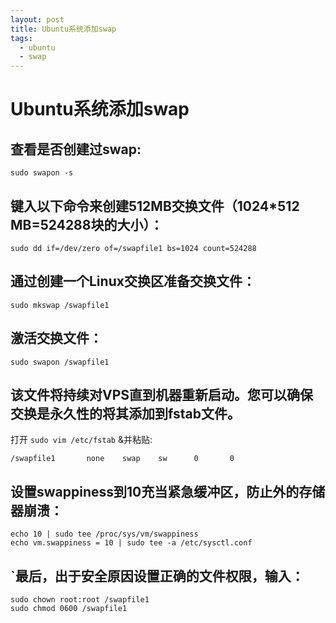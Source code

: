 ```yaml
---
layout: post 
title: Ubuntu系统添加swap
tags:
  - ubuntu
  - swap  
---
```


 # Ubuntu系统添加swap

## 查看是否创建过swap:

    sudo swapon -s

##  键入以下命令来创建512MB交换文件（1024*512 MB=524288块的大小）：
 
    sudo dd if=/dev/zero of=/swapfile1 bs=1024 count=524288
    
## 通过创建一个Linux交换区准备交换文件：

    sudo mkswap /swapfile1
        
## 激活交换文件：

    sudo swapon /swapfile1
    

## 该文件将持续对VPS直到机器重新启动。您可以确保交换是永久性的将其添加到fstab文件。 

打开 `sudo vim /etc/fstab` &并粘贴:

    /swapfile1       none    swap    sw      0       0 
     
## 设置swappiness到10充当紧急缓冲区，防止外的存储器崩溃：

    echo 10 | sudo tee /proc/sys/vm/swappiness
    echo vm.swappiness = 10 | sudo tee -a /etc/sysctl.conf
    
## `最后，出于安全原因设置正确的文件权限，输入：

    sudo chown root:root /swapfile1
    sudo chmod 0600 /swapfile1
 